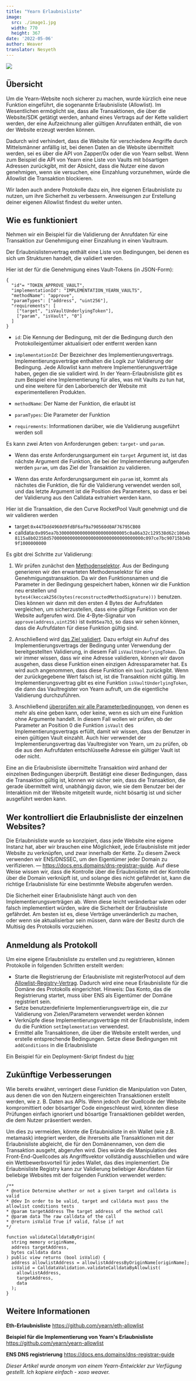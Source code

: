 ```yaml
---
title: "Yearn Erlaubnisliste"
image:
  src: ./image1.jpg
  width: 770
  height: 367
date: '2022-05-06'
author: Weaver
translator: Nesyeth
---
```


![](./image1.jpg?w=770&h=367)

## Übersicht

Um die Yearn-Website noch sicherer zu machen, wurde kürzlich eine neue Funktion eingeführt, die sogenannte Erlaubnisliste (Allowlist). Im Wesentlichen ermöglicht sie, dass alle Transaktionen, die über die Website/SDK getätigt werden, anhand eines Vertrags auf der Kette validiert werden, der eine Aufzeichnung aller gültigen Anrufdaten enthält, die von der Website erzeugt werden können.

Dadurch wird verhindert, dass die Website für verschiedene Angriffe durch Mittelsmänner anfällig ist, bei denen Daten an die Website übermittelt werden, sei es über die API von Zapper/0x oder die von Yearn selbst. Wenn zum Beispiel die API von Yearn eine Liste von Vaults mit bösartigen Adressen zurückgibt, mit der Absicht, dass die Nutzer eine davon genehmigen, wenn sie versuchen, eine Einzahlung vorzunehmen, würde die Allowlist die Transaktion blockieren.

Wir laden auch andere Protokolle dazu ein, ihre eigenen Erlaubnisliste zu nutzen, um ihre Sicherheit zu verbessern. Anweisungen zur Erstellung deiner eigenen Allowlist findest du weiter unten.

## Wie es funktioniert

Nehmen wir ein Beispiel für die Validierung der Anrufdaten für eine Transaktion zur Genehmigung einer Einzahlung in einen Vaultraum.

Der Erlaubnislistenvertrag enthält eine Liste von Bedingungen, bei denen es sich um Strukturen handelt, die validiert werden.

Hier ist der für die Genehmigung eines Vault-Tokens (in JSON-Form):

```
{
  "id"= "TOKEN_APPROVE_VAULT",
  "implementationId": "IMPLEMENTATION_YEARN_VAULTS",
  "methodName": "approve",
  "paramTypes": ["address", "uint256"],
  "requirements": [
    ["target", "isVaultUnderlyingToken"],
    ["param", "isVault", "0"]
  ]
}
```

- `id`: Die Kennung der Bedingung, mit der die Bedingung durch den Protokolleigentümer aktualisiert oder entfernt werden kann

- `implementationId`: Der Bezeichner des Implementierungsvertrags. Implementierungsverträge enthalten die Logik zur Validierung der Bedingung. Jede Allowlist kann mehrere Implementierungsverträge haben, gegen die sie validiert wird. In der Yearn-Erlaubnisliste gibt es zum Beispiel eine Implementierung für alles, was mit Vaults zu tun hat, und eine weitere für den Laborbereich der Website mit experimentelleren Produkten.

- `methodName`: Der Name der Funktion, die erlaubt ist

- `paramTypes`: Die Parameter der Funktion

- `requirements`: Informationen darüber, wie die Validierung ausgeführt werden soll

Es kann zwei Arten von Anforderungen geben: `target`- und `param`.
  
- Wenn das erste Anforderungsargument ein `target` Argument ist, ist das nächste Argument die Funktion, die bei der Implementierung aufgerufen werden `param`, um das Ziel der Transaktion zu validieren.

- Wenn das erste Anforderungsargument ein `param` ist, kommt als nächstes die Funktion, die für die Validierung verwendet werden soll, und das letzte Argument ist die Position des Parameters, so dass er bei der Validierung aus den Calldata extrahiert werden kann.

Hier ist die Transaktion, die den Curve RocketPool Vault genehmigt und die wir validieren werden

- target:`0x447Ddd4960d9fdBF6af9a790560d0AF76795CB08`  
- calldata:`0x095ea7b30000000000000000000000005c0a86a32c129538d62c106eb8115a8b02358d570000000000000000000000000000000000c097ce7bc90715b34b9f1000000000`  

Es gibt drei Schritte zur Validierung:

1. Wir prüfen zunächst den [Methodenselektor](https://github.com/yearn/eth-allowlist/blob/03f2a9ad5716abd0dbfc6d45885f5d6a04061edc/contracts/libraries/CalldataValidation.sol#L72). Aus der Bedingung generieren wir den erwarteten Methodenselektor für eine Genehmigungstransaktion. Da wir den Funktionsnamen und die Parameter in der Bedingung gespeichert haben, können wir die Funktion neu erstellen und `bytes4(keccak256(bytes(reconstructedMethodSignature)))` benutzen. Dies können wir dann mit den ersten 4 Bytes der Aufrufdaten vergleichen, um sicherzustellen, dass eine gültige Funktion von der Website aufgerufen wird. Die 4-Byte-Signatur von `approve(address,uint256)` ist `0x095ea7b3`, so dass wir sehen können, dass die Aufrufdaten für diese Funktion gültig sind.

2. Anschließend wird [das Ziel validiert](https://github.com/yearn/eth-allowlist/blob/03f2a9ad5716abd0dbfc6d45885f5d6a04061edc/contracts/libraries/CalldataValidation.sol#L50). Dazu erfolgt ein Aufruf des Implementierungsvertrags der Bedingung unter Verwendung der bereitgestellten Validierung, in diesem Fall `isVaultUnderlyingToken`. Da wir immer wissen, dass wir eine Adresse validieren, können wir davon ausgehen, dass diese Funktion einen einzigen Adressparameter hat. Es wird auch angenommen, dass diese Funktion ein `bool` zurückgibt. Wenn der zurückgegebene Wert falsch ist, ist die Transaktion nicht gültig. Im Implementierungsvertrag gibt es eine Funktion `isVaultUnderlyingToken`, die dann das Vaultregister von Yearn aufruft, um die eigentliche Validierung durchzuführen.

3. Anschließend [überprüfen wir alle Parameterbedingungen](https://github.com/yearn/eth-allowlist/blob/03f2a9ad5716abd0dbfc6d45885f5d6a04061edc/contracts/libraries/CalldataValidation.sol#L95), von denen es mehr als eine geben kann, oder keine, wenn es sich um eine Funktion ohne Argumente handelt. In diesem Fall wollen wir prüfen, ob der Parameter an Position 0 die Funktion `isVault` des Implementierungsvertrags erfüllt, damit wir wissen, dass der Benutzer in einen gültigen Vault einzahlt. Auch hier verwendet der Implementierungsvertrag das Vaultregister von Yearn, um zu prüfen, ob die aus den Aufrufdaten entschlüsselte Adresse ein gültiger Vault ist oder nicht.

Eine an die Erlaubnisliste übermittelte Transaktion wird anhand der einzelnen Bedingungen überprüft. Bestätigt eine dieser Bedingungen, dass die Transaktion gültig ist, können wir sicher sein, dass die Transaktion, die gerade übermittelt wird, unabhängig davon, wie sie dem Benutzer bei der Interaktion mit der Website mitgeteilt wurde, nicht bösartig ist und sicher ausgeführt werden kann.

## Wer kontrolliert die Erlaubnisliste der einzelnen Websites?

Die Erlaubnisliste wurde so konzipiert, dass jede Website eine eigene Instanz hat, aber wir brauchen eine Möglichkeit, jede Erlaubnisliste mit jeder Website zu verknüpfen, und zwar innerhalb der Kette. Zu diesem Zweck verwenden wir ENS/DNSSEC, um den Eigentümer jeder Domain zu verifizieren. — https://docs.ens.domains/dns-registrar-guide. Auf diese Weise wissen wir, dass die Kontrolle über die Erlaubnisliste mit der Kontrolle über die Domain verknüpft ist, und solange dies nicht gefährdet ist, kann die richtige Erlaubnisliste für eine bestimmte Website abgerufen werden.

Die Sicherheit einer Erlaubnisliste hängt auch von den Implementierungsverträgen ab. Wenn diese leicht veränderbar wären oder falsch implementiert würden, wäre die Sicherheit der Erlaubnisliste gefährdet. Am besten ist es, diese Verträge unveränderlich zu machen, oder wenn sie aktualisierbar sein müssen, dann wäre der Besitz durch die Multisig des Protokolls vorzuziehen.

## Anmeldung als Protokoll

Um eine eigene Erlaubnisliste zu erstellen und zu registrieren, können Protokolle in folgenden Schritten erstellt werden:

- Starte die Registrierung der Erlaubnisliste mit registerProtocol auf dem [Allowlist-Registry-Vertrag](https://etherscan.io/address/0xb39c4EF6c7602f1888E3f3347f63F26c158c0336). Dadurch wird eine neue Erlaubnisliste für die Domäne des Protokolls eingerichtet. Hinweis: Das Konto, das die Registrierung startet, muss über ENS als Eigentümer der Domäne registriert sein.
- Setze benutzerdefinierte Implementierungsverträge ein, die zur Validierung von Zielen/Parametern verwendet werden können
- Verknüpfe diese Implementierungsverträge mit der Erlaubnisliste, indem du die Funktion `setImplementation` verwendest.
- Ermittel alle Transaktionen, die über die Website erstellt werden, und erstelle entsprechende Bedingungen. Setze diese Bedingungen mit `addConditions` in die Erlaubnisliste

Ein Beispiel für ein Deployment-Skript findest du [hier](https://github.com/yearn/yearn-allowlist/blob/main/scripts/chains/250/deploy.py)

## Zukünftige Verbesserungen

Wie bereits erwähnt, verringert diese Funktion die Manipulation von Daten, aus denen die von den Nutzern eingereichten Transaktionen erstellt werden, wie z. B. Daten aus APIs. Wenn jedoch der Quellcode der Website kompromittiert oder bösartiger Code eingeschleust wird, könnten diese Prüfungen einfach ignoriert und bösartige Transaktionen gebildet werden, die dem Nutzer präsentiert werden.

Um dies zu vermeiden, könnte die Erlaubnisliste in ein Wallet (wie z.B. metamask) integriert werden, die ihrerseits alle Transaktionen mit der Erlaubnisliste abgleicht, die für den Domänennamen, von dem die Transaktion ausgeht, abgerufen wird. Dies würde die Manipulation des Front-End-Quellcodes als Angriffsvektor vollständig ausschließen und wäre ein Wettbewerbsvorteil für jedes Wallet, das dies implementiert. Die Erlaubnisliste Registry kann zur Validierung beliebiger Abrufdaten für beliebige Websites mit der folgenden Funktion verwendet werden:

```
/**
* @notice Determine whether or not a given target and calldata is valid
* @dev In order to be valid, target and calldata must pass the allowlist conditions tests
* @param targetAddress The target address of the method call
* @param data The raw calldata of the call
* @return isValid True if valid, false if not
*/
   
function validateCalldataByOrigin(
  string memory originName,
  address targetAddress,
  bytes calldata data
) public view returns (bool isValid) {
  address allowlistAddress = allowlistAddressByOriginName[originName];
  isValid = CalldataValidation.validateCalldataByAllowlist(
    allowlistAddress,
    targetAddress,
    data
  );
}
```

## Weitere Informationen

**Eth-Erlaubnisliste**
https://github.com/yearn/eth-allowlist

**Beispiel für die Implementierung von Yearn's Erlaubnisliste**
https://github.com/yearn/yearn-allowlist

**ENS DNS registrierung**
https://docs.ens.domains/dns-registrar-guide

*Dieser Artikel wurde anonym von einem Yearn-Entwickler zur Verfügung gestellt. Ich kopiere einfach - xoxo weaver.*
